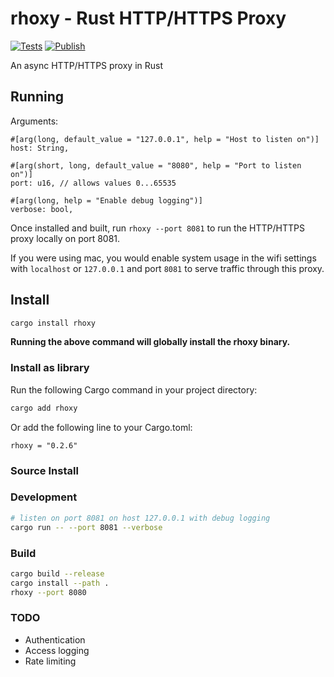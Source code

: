 # rhoxy - Rust HTTP/HTTPS Proxy
[![Tests](https://github.com/JoshCap20/rhoxy/actions/workflows/test.yml/badge.svg?branch=main)](https://github.com/JoshCap20/rhoxy/actions/workflows/test.yml)
[![Publish](https://github.com/JoshCap20/rhoxy/actions/workflows/deploy.yml/badge.svg)](https://github.com/JoshCap20/rhoxy/actions/workflows/deploy.yml)

An async HTTP/HTTPS proxy in Rust

## Running

Arguments:

```
#[arg(long, default_value = "127.0.0.1", help = "Host to listen on")]
host: String,

#[arg(short, long, default_value = "8080", help = "Port to listen on")]
port: u16, // allows values 0...65535

#[arg(long, help = "Enable debug logging")]
verbose: bool,
```

Once installed and built, run `rhoxy --port 8081` to run the HTTP/HTTPS proxy locally on port 8081. 

If you were using mac, you would enable system usage in the wifi settings with `localhost` or `127.0.0.1` and port `8081` to serve traffic through this proxy.

## Install

```bash
cargo install rhoxy
```
**Running the above command will globally install the rhoxy binary.**

### Install as library

Run the following Cargo command in your project directory:

```bash
cargo add rhoxy
```

Or add the following line to your Cargo.toml:

```
rhoxy = "0.2.6"
```

### Source Install

### Development

```bash
# listen on port 8081 on host 127.0.0.1 with debug logging
cargo run -- --port 8081 --verbose
```

### Build

```bash
cargo build --release
cargo install --path .
rhoxy --port 8080
```

### TODO
- Authentication
- Access logging
- Rate limiting
